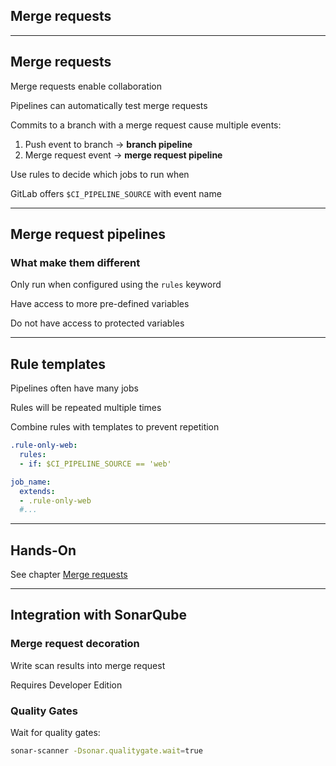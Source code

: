 <!-- .slide: id="gitlab_merge_requests" class="vertical-center" -->

<i class="fa-duotone fa-merge fa-8x fa-duotone-colors" style="float: right; color: grey;"></i>

## Merge requests

---

## Merge requests

Merge requests enable collaboration

Pipelines can automatically test merge requests [](https://docs.gitlab.com/ee/ci/pipelines/merge_request_pipelines.html)

Commits to a branch with a merge request cause multiple events:

1. Push event to branch -> **branch pipeline**
1. Merge request event -> **merge request pipeline**

Use rules [<i class="fa-solid fa-arrow-right-to-bracket"></i>](#/gitlab_rules) to decide which jobs to run when

GitLab offers `$CI_PIPELINE_SOURCE` with event name

---

## Merge request pipelines

### What make them different

Only run when configured using the `rules` keyword [](https://docs.gitlab.com/ee/ci/pipelines/merge_request_pipelines.html#use-rules-to-add-jobs)

Have access to more pre-defined variables [](https://docs.gitlab.com/ee/ci/variables/predefined_variables.html#predefined-variables-for-merge-request-pipelines)

Do not have access to protected variables

---

## Rule templates

Pipelines often have many jobs

Rules will be repeated multiple times

Combine rules with templates to prevent repetition

```yaml
.rule-only-web:
  rules:
  - if: $CI_PIPELINE_SOURCE == 'web'

job_name:
  extends:
  - .rule-only-web
  #...
```

---

## Hands-On

See chapter [Merge requests](/hands-on/2023-11-30/140_merge_requests/exercise/)

---

## Integration with SonarQube

### Merge request decoration

Write scan results into merge request [](https://docs.sonarsource.com/sonarqube/latest/devops-platform-integration/gitlab-integration/)

Requires Developer Edition

### Quality Gates

Wait for quality gates:

```bash
sonar-scanner -Dsonar.qualitygate.wait=true
```
